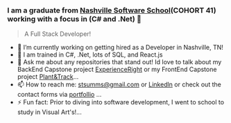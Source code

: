 ### I am a graduate from [Nashville Software School](http://nashvillesoftwareschool.com/)(COHORT 41) working with a focus in (C# and .Net) 👋
> A Full Stack Developer!



- 🔭 I’m currently working on getting hired as a Developer in Nashville, TN!
- 🌱 I am trained in C#, .Net, lots of SQL, and React.js
- 💬 Ask me about any repositories that stand out! Id love to talk about my BackEnd Capstone project [ExperienceRight](https://github.com/TriggSumms/BackEnd-Capstone--TS-ExperienceRight-) or my FrontEnd Capstone project [Plant&Track](https://github.com/TriggSumms/Plant-and-Track)...
- 📫 How to reach me: stsumms@gmail.com or [Linkedln](https://www.linkedin.com/in/triggsumms/) or check out the contact forms via [portfollio](https://triggsumms.github.io/) ...
- ⚡ Fun fact: Prior to diving into software development, I went to school to study in Visual Art's!...

